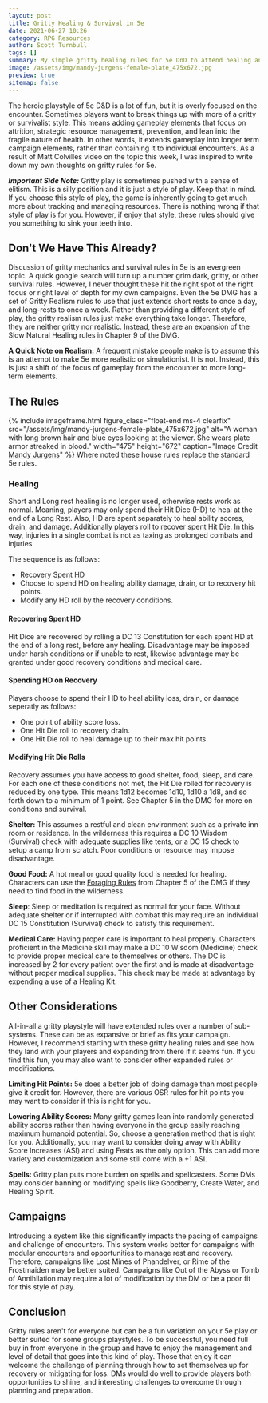 ```yaml
---
layout: post
title: Gritty Healing & Survival in 5e
date: 2021-06-27 10:26
category: RPG Resources
author: Scott Turnbull
tags: []
summary: My simple gritty healing rules for 5e DnD to attend healing and add strategic gameplay.
image: /assets/img/mandy-jurgens-female-plate_475x672.jpg
preview: true
sitemap: false
---
```


The heroic playstyle of 5e D&D is a lot of fun, but it is overly focused on the encounter. Sometimes players want to break things up with more of a gritty or survivalist style. This means adding gameplay elements that focus on attrition, strategic resource management, prevention, and lean into the fragile nature of health. In other words, it extends gameplay into longer term campaign elements, rather than containing it to individual encounters. As a result of Matt Colvilles video on the topic this week, I was inspired to write down my own thoughts on gritty rules for 5e.

***Important Side Note:*** Gritty play is sometimes pushed with a sense of elitism. This is a silly position and it is just a style of play. Keep that in mind. If you choose this style of play, the game is inherently going to get much more about tracking and managing resources. There is nothing wrong if that style of play is for you. However, if enjoy that style, these rules should give you something to sink your teeth into.

## Don't We Have This Already?
Discussion of gritty mechanics and survival rules in 5e is an evergreen topic. A quick google search will turn up a number grim dark, gritty, or other survival rules. However, I never thought these hit the right spot of the right focus or right level of depth for my own campaigns. Even the 5e DMG has a set of Gritty Realism rules to use that just extends short rests to once a day, and long-rests to once a week. Rather than providing a different style of play, the gritty realism rules just make everything take longer. Therefore, they are neither gritty nor realistic. Instead, these are an expansion of the Slow Natural Healing rules in Chapter 9 of the DMG.

**A Quick Note on Realism:** A frequent mistake people make is to assume this is an attempt to make 5e more realistic or simulationist.  It is not.  Instead, this is just a shift of the focus of gameplay from the encounter to more long-term elements. 

## The Rules

{% include imageframe.html
  figure_class="float-end ms-4 clearfix"
  src="/assets/img/mandy-jurgens-female-plate_475x672.jpg"
  alt="A woman with long brown hair and blue eyes looking at the viewer.  She wears plate armor streaked in blood."
  width="475" height="672"
  caption="Image Credit <a href='https://www.artstation.com/aliena85' target='_blank'>Mandy Jurgens</a>"
 %}
 Where noted these house rules replace the standard 5e rules.

### Healing
Short and Long rest healing is no longer used, otherwise rests work as normal.  Meaning, players may only spend their Hit Dice (HD) to heal at the end of a Long Rest. Also, HD are spent separately to heal ability scores, drain, and damage. Additionally players roll to recover spent Hit Die.  In this way, injuries in a single combat is not as taxing as prolonged combats and injuries.

The sequence is as follows:
* Recovery Spent HD
* Choose to spend HD on healing ability damage, drain, or to recovery hit points.
* Modify any HD roll by the recovery conditions.

#### Recovering Spent HD
Hit Dice are recovered by rolling a DC 13 Constitution for each spent HD at the end of a long rest, before any healing. Disadvantage may be imposed under harsh conditions or if unable to rest, likewise advantage may be granted under good recovery conditions and medical care.

#### Spending HD on Recovery
Players choose to spend their HD to heal ability loss, drain, or damage seperatly as follows: 

* One point of ability score loss. 
* One Hit Die roll to recovery drain.
* One Hit Die roll to heal damage up to their max hit points.

#### Modifying Hit Die Rolls
Recovery assumes you have access to good shelter, food, sleep, and care.  For each one of these conditions not met, the Hit Die rolled for recovery is reduced by one type.  This means 1d12 becomes 1d10, 1d10 a 1d8, and so forth down to a minimum of 1 point. See Chapter 5 in the DMG for more on conditions and survival.

**Shelter:** This assumes a restful and clean environment such as a private inn room or residence.  In the wilderness this requires a DC 10 Wisdom (Survival) check with adequate supplies like tents, or a DC 15 check to setup a camp from scratch. Poor conditions or resource may impose disadvantage.

**Good Food:** A hot meal or good quality food is needed for healing. Characters can use the [Foraging Rules](https://www.dndbeyond.com/sources/dmg/adventure-environments#Foraging) from Chapter 5 of the DMG if they need to find food in the wilderness.

**Sleep**: Sleep or meditation is required as normal for your face.  Without adequate shelter or if interrupted with combat this may require an individual DC 15 Constitution (Survival) check to satisfy this requirement.

**Medical Care:** Having proper care is important to heal properly. Characters proficient in the Medicine skill may make a DC 10 Wisdom (Medicine) check to provide proper medical care to themselves or others.  The DC is increased by 2 for every patient over the first and is made at disadvantage without proper medical supplies.  This check may be made at advantage by expending a use of a Healing Kit.

## Other Considerations

All-in-all a gritty playstyle will have extended rules over a number of sub-systems.  These can be as expansive or brief as fits your campaign. However, I recommend starting with these gritty healing rules and see how they land with your players and expanding from there if it seems fun.  If you find this fun, you may also want to consider other expanded rules or modifications.

**Limiting Hit Points:** 5e does a better job of doing damage than most people give it credit for. However, there are various OSR rules for hit points you may want to consider if this is right for  you.

**Lowering Ability Scores:** Many gritty games lean into randomly generated ability scores rather than having everyone in the group easily reaching maximum humanoid potential.  So, choose a generation method that is right for you. Additionally, you may want to consider doing away with Ability Score Increases (ASI) and using Feats as the only option. This can add more variety and customization and some still come with a +1 ASI.

**Spells:** Gritty plan puts more burden on spells and spellcasters.  Some DMs may consider banning or modifying spells like Goodberry, Create Water, and Healing Spirit.

## Campaigns
Introducing a system like this significantly impacts the pacing of campaigns and challenge of encounters.  This system works better for campaigns with modular encounters and opportunities to manage rest and recovery.  Therefore, campaigns like Lost Mines of Phandelver, or Rime of the Frostmaiden may be better suited.  Campaigns like Out of the Abyss or Tomb of Annihilation may require a lot of modification by the DM or be a poor fit for this style of play.

## Conclusion
Gritty rules aren't for everyone but can be a fun variation on your 5e play or better suited for some groups playstyles. To be successful, you need full buy in from everyone in the group and have to enjoy the management and level of detail that goes into this kind of play.  Those that enjoy it can welcome the challenge of planning through how to set themselves up for recovery or mitigating for loss. DMs would do well to provide players both opportunities to shine, and interesting challenges to overcome through planning and preparation.
